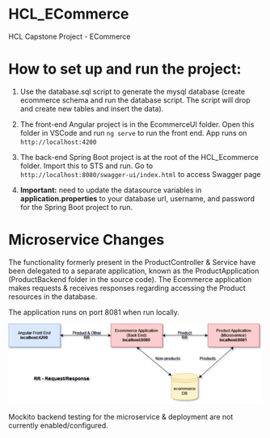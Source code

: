 # HCL_ECommerce
HCL Capstone Project - ECommerce

# How to set up and run the project:

1. Use the database.sql script to generate the mysql database (create ecommerce schema and run the database script. The script will drop and create new tables and insert the data).
   
2. The front-end Angular project is in the EcommerceUI folder. Open this folder in VSCode and run ```ng serve``` to run the front end. App runs on ```http://localhost:4200```
   
3. The back-end Spring Boot project is at the root of the HCL_Ecommerce folder. Import this to STS and run. Go to ```http://localhost:8080/swagger-ui/index.html``` to access Swagger page
   
4. **Important:** need to update the datasource variables in **application.properties** to your database url, username, and password for the Spring Boot project to run.

# Microservice Changes

The functionality formerly present in the ProductController & Service have been delegated to a separate application, known as the ProductApplication (ProductBackend folder in the source code). The Ecommerce application makes requests & receives responses regarding accessing the Product resources in the database.

The application runs on port 8081 when run locally.

![Diagram](/Microservice_Diagram.png)

Mockito backend testing for the microservice & deployment are not currently enabled/configured.
